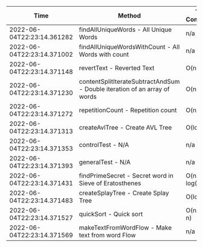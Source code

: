| Time | Method | Time Complexity | Space Complexity | Repetitions | Java Duration | Kotlin Duration | Machine |
|---|---|---|---|---|---|---|---|
| 2022-06-04T22:23:14.361282 | findAllUniqueWords - All Unique Words | n/a | n/a | 10000 | 1444 | 2918 | Prototype |
| 2022-06-04T22:23:14.371002 | findAllUniqueWordsWithCount - All Words with count | n/a | n/a | 10000 | 1523 | 1283 | Prototype |
| 2022-06-04T22:23:14.371148 | revertText - Reverted Text | O(n) | O(1) | 10000 | 369 | 637 | Prototype |
| 2022-06-04T22:23:14.371230 | contentSplitIterateSubtractAndSum - Double iteration of an array of words | O(n^2) | O(1) | 10000 | 398 | 1990 | Prototype |
| 2022-06-04T22:23:14.371272 | repetitionCount - Repetition count | O(n^2) | O(1) | 10000 | 2470 | 1781 | Prototype |
| 2022-06-04T22:23:14.371313 | createAvlTree - Create AVL Tree | O(log n) | O(n) | 10000 | 206 | 449 | Prototype |
| 2022-06-04T22:23:14.371353 | controlTest - N/A | n/a | n/a | 10000 | 701 | 1112 | Prototype |
| 2022-06-04T22:23:14.371393 | generalTest - N/A | n/a | n/a | 10000 | 191 | 156 | Prototype |
| 2022-06-04T22:23:14.371431 | findPrimeSecret - Secret word in Sieve of Eratosthenes | O(n * log(log n)) | O(n) | 10000 | 368 | 792 | Prototype |
| 2022-06-04T22:23:14.371483 | createSplayTree - Create Splay Tree | O(log n) | O(n) | 10000 | 357 | 1092 | Prototype |
| 2022-06-04T22:23:14.371527 | quickSort - Quick sort | O(n * log n) | O(log n) | 10000 | 1562 | 3937 | Prototype |
| 2022-06-04T22:23:14.371569 | makeTextFromWordFlow - Make text from word Flow | n/a | n/a | 10000 | -1 | 1217 | Prototype |
